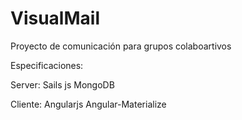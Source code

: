 # VisualMail

Proyecto de comunicación para grupos colaboartivos

Especificaciones:

Server:
Sails js
MongoDB

Cliente:
Angularjs
Angular-Materialize
